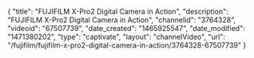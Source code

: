 {
    "title": "FUJIFILM X-Pro2 Digital Camera in Action",
    "description": "FUJIFILM X-Pro2 Digital Camera in Action",
    "channelid": "3764328",
    "videoid": "67507739",
    "date_created": "1465925547",
    "date_modified": "1471380202",
    "type": "captivate",
    "layout": "channelVideo",
    "url": "\/fujifilm\/fujifilm-x-pro2-digital-camera-in-action\/3764328-67507739"
}